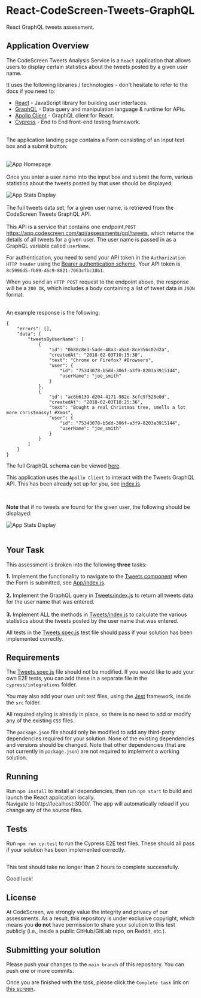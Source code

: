 # React-CodeScreen-Tweets-GraphQL
React GraphQL tweets assessment.

## Application Overview

The CodeScreen Tweets Analysis Service is a `React` application that allows users to display certain statistics about the tweets posted by a given user name.

It uses the following libraries / technologies - don't hesitate to refer to the docs if you need to:

* [React](https://reactjs.org/) - JavaScript library for building user interfaces.
* [GraphQL](https://graphql.org/) - Data query and manipulation language & runtime for APIs.
* [Apollo Client](https://www.apollographql.com/client/) - GraphQL client for React.
* [Cypress](https://www.cypress.io/) - End to End front-end testing framework.
<br><br>

The application landing page contains a Form consisting of an input text box and a submit button:
<br><br>

![App Homepage](/public/app_homepage.png)
<br><br>
Once you enter a user name into the input box and submit the form, various statistics about the tweets posted by that user should be displayed:

![App Stats Display](/public/app_stats_display.png)
<br><br>
The full tweets data set, for a given user name, is retrieved from the CodeScreen Tweets GraphQL API. <br><br>
This API is a service that contains one endpoint,`POST` https://app.codescreen.com/api/assessments/gql/tweets, which returns the details of all tweets for a given user. The user name is passed in as a GraphQL variable called `userName`.

For authentication, you need to send your API token in the `Authorization HTTP header` using the [Bearer authentication scheme](https://tools.ietf.org/html/draft-ietf-oauth-v2-bearer-20#section-2.1). Your API token is `8c5996d5-fb89-46c9-8821-7063cfbc18b1`.

When you send an `HTTP POST` request to the endpoint above, the response will be a `200 OK`, which includes a body containing a list of tweet data in `JSON` format. 
<br><br> 

An example response is the following:

    {
        "errors": [],
        "data": {
            "tweetsByUserName": [
                {
                    "id": "0b88c8e3-5ade-48a3-a5a0-8ce356c02d2a",
                    "createdAt": "2018-02-03T10:15:30",
                    "text": "Chrome or Firefox? #Browsers",
                    "user": {
                        "id": "75343078-b5dd-306f-a3f9-8203a3915144",
                        "userName": "joe_smith"
                    }
                },
                {
                    "id": "ac6b6139-d204-4171-982e-3cfc9f528e0d",
                    "createdAt": "2018-02-03T10:25:36",
                    "text": "Bought a real Christmas tree, smells a lot more christmassy! #Xmas",
                    "user": {
                        "id": "75343078-b5dd-306f-a3f9-8203a3915144",
                        "userName": "joe_smith"
                    }
                }
            ]
        }
    }

The full GraphQL schema can be viewed [here](src/Tweets/tweetsSchema.graphqls).

This application uses the `Apollo Client` to interact with the Tweets GraphQL API. This has been already set up for you, see [index.js](src/index.js).

<br>

**Note** that if no tweets are found for the given user, the following should be displayed:

![App Stats Display](/public/app_stats_display_no_user.png)
<br><br>

## Your Task

This assessment is broken into the following **three** tasks:

**1.** Implement the functionality to navigate to the [Tweets component](src/Tweets/index.js) when the Form is submitted, see [App/index.js](src/App/index.js).<br><br>
**2.** Implement the GraphQL query in [Tweets/index.js](src/Tweets/index.js) to return all tweets data for the user name that was entered.<br><br>
**3.** Implement ALL the methods in [Tweets/index.js](src/Tweets/index.js) to calculate the various statistics about the tweets posted by the user name that was entered.

All tests in the [Tweets.spec.js](cypress/integration/Tweets.spec.js) test file should pass if your solution has been implemented correctly.

## Requirements
The [Tweets.spec.js](cypress/integration/Tweets.spec.js) file should not be modified. If you would like to add your own E2E tests, you
can add these in a separate file in the `cypress/integrations` folder.

You may also add your own unit test files, using the [Jest](https://jestjs.io/) framework, inside the `src` folder.

All required styling is already in place, so there is no need to add or modify any of the existing `CSS` files.

The `package.json` file should only be modified to add any third-party dependencies required for your solution. None of the existing dependencies and versions should be changed. Note that other dependencies (that are not currently in `package.json`) are not required to implement a working solution.

## Running
Run `npm install` to install all dependencies, then run `npm start` to build and launch the React application locally.<br> Navigate to http://localhost:3000/. The app will automatically reload if you change any of the source files.

## Tests
Run `npm run cy:test` to run the Cypress E2E test files. These should all pass if your solution has been implemented correctly.

##

This test should take no longer than 2 hours to complete successfully.

Good luck!

## License

At CodeScreen, we strongly value the integrity and privacy of our assessments. As a result, this repository is under exclusive copyright, which means you **do not** have permission to share your solution to this test publicly (i.e., inside a public GitHub/GitLab repo, on Reddit, etc.). <br>

## Submitting your solution

Please push your changes to the `main branch` of this repository. You can push one or more commits. <br>

Once you are finished with the task, please click the `Complete task` link on <a href="https://app.codescreen.com/candidate/645c4df4-d271-4eb6-8393-6e22ced0c190" target="_blank">this screen</a>.